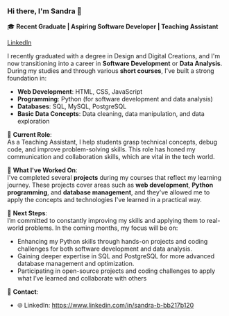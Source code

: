 ### Hi there, I'm Sandra 👋

🎓 **Recent Graduate | Aspiring Software Developer | Teaching Assistant**

[LinkedIn](https://www.linkedin.com/in/sandra-b-bb217b120/)


I recently graduated with a degree in  Design and Digital Creations, and I'm now transitioning into a career in **Software Development** or **Data Analysis**. During my studies and through various **short courses**, I've built a strong foundation in:

- **Web Development**: HTML, CSS, JavaScript
- **Programming**: Python (for software development and data analysis)
- **Databases**: SQL, MySQL, PostgreSQL
- **Basic Data Concepts**: Data cleaning, data manipulation, and data exploration


💼 **Current Role**:  
As a Teaching Assistant, I help students grasp technical concepts, debug code, and improve problem-solving skills. 
This role has honed my communication and collaboration skills, which are vital in the tech world.

📂 **What I've Worked On**:  
I've completed several **projects** during my courses that reflect my learning journey. 
These projects cover areas such as **web development**, **Python programming**, and **database management**, 
and they've allowed me to apply the concepts and technologies I've learned in a practical way.

🌱 **Next Steps**:  
I’m committed to constantly improving my skills and applying them to real-world problems. In the coming months, my focus will be on:

- Enhancing my Python skills through hands-on projects and coding challenges for both software development and data analysis.
- Gaining deeper expertise in SQL and PostgreSQL for more advanced database management and optimization.
- Participating in open-source projects and coding challenges to apply what I’ve learned and collaborate with others
  
🔗 **Contact**:  
- 🌐 LinkedIn: https://www.linkedin.com/in/sandra-b-bb217b120

